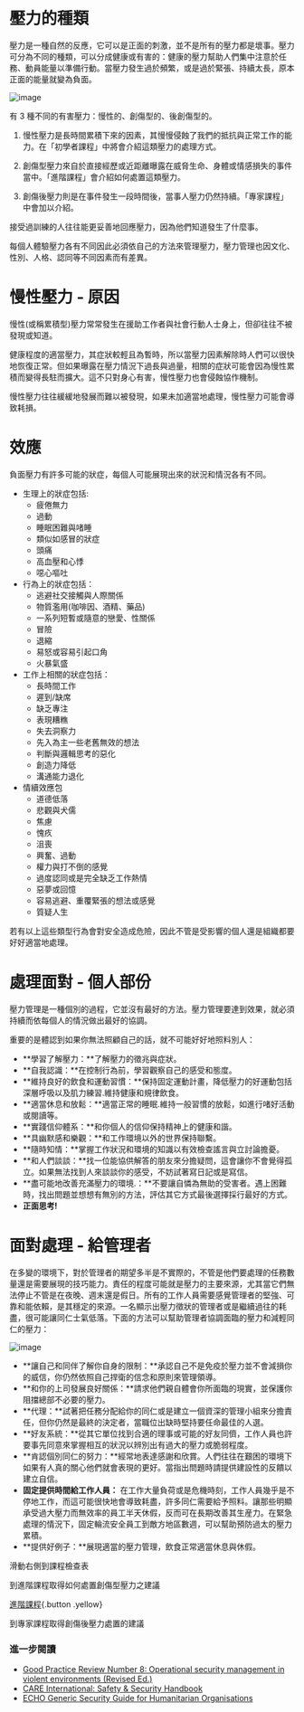 壓力的種類
==========

壓力是一種自然的反應，它可以是正面的刺激，並不是所有的壓力都是壞事。壓力可分為不同的種類，可以分成健康或有害的：健康的壓力幫助人們集中注意於任務、動員能量以準備行動。當壓力發生過於頻繁，或是過於緊張、持續太長，原本正面的能量就變為負面。

![image](stress1.png)

有 3 種不同的有害壓力：慢性的、創傷型的、後創傷型的。

1. 慢性壓力是長時間累積下來的因素，其慢慢侵蝕了我們的抵抗與正常工作的能力。在「初學者課程」中將會介紹這類壓力的處理方式。

2. 創傷型壓力來自於直接經歷或近距離曝露在威脅生命、身體或情感損失的事件當中。「進階課程」會介紹如何處置這類壓力。

3. 創傷後壓力則是在事件發生一段時間後，當事人壓力仍然持續。「專家課程」中會加以介紹。

接受過訓練的人往往能更妥善地回應壓力，因為他們知道發生了什麼事。

每個人體驗壓力各有不同因此必須依自己的方法來管理壓力，壓力管理也因文化、性別、人格、認同等不同因素而有差異。

慢性壓力 - 原因
=============

慢性(或稱累積型)壓力常常發生在援助工作者與社會行動人士身上，但卻往往不被發現或知道。

健康程度的適當壓力，其症狀較輕且為暫時，所以當壓力因素解除時人們可以很快地恢復正常。但如果曝露在壓力情況下過長與過量，相關的症狀可能會因為慢性累積而變得長駐而擴大。這不只對身心有害，慢性壓力也會侵蝕協作機制。

慢性壓力往往緩緩地發展而難以被發現，如果未加適當地處理，慢性壓力可能會導致耗損。

效應
====
負面壓力有許多可能的狀症，每個人可能展現出來的狀況和情況各有不同。

- 生理上的狀症包括:
  - 疲倦無力
  - 過動
  - 睡眠困難與啫睡
  - 類似如感冒的狀症
  - 頭痛
  - 高血壓和心悸
  - 噁心嘔吐
- 行為上的狀症包括：
  - 逃避社交接觸與人際關係
  - 物質濫用(咖啡因、酒精、藥品)
  - 一系列短暫或隨意的戀愛、性關係
  - 冒險
  - 退縮
  - 易怒或容易引起口角
  - 火暴氣盛
- 工作上相關的狀症包括：
  - 長時間工作
  - 遲到/缺席
  - 缺乏專注
  - 表現糟𥼚
  - 失去洞察力
  - 先入為主一些老舊無效的想法
  - 判斷與邏輯思考的惡化
  - 創造力降低
  - 溝通能力退化
- 情續效應包
  - 道德低落
  - 悲觀與犬儒
  - 焦慮
  - 愧疚
  - 沮喪
  - 興奮、過動
  - 權力與打不倒的感覺
  - 過度認同或是完全缺乏工作熱情
  - 惡夢或回憶
  - 容易逃避、重覆緊張的想法或感覺
  - 質疑人生

若有以上這些類型行為會對安全造成危險，因此不管是受影響的個人還是組織都要好好適當地處理。

處理面對 - 個人部份
================

壓力管理是一種個別的過程，它並沒有最好的方法。壓力管理要達到效果，就必須持續而依每個人的情況做出最好的協調。

重要的是體認到如果你無法照顧自己的話，就不可能好好地照料別人：
- **學習了解壓力：**了解壓力的徵兆與症狀。
- **自我認識：**在控制行為前，學習觀察自己的感受和態度。
- **維持良好的飲食和運動習慣：**保持固定運動計畫，降低壓力的好運動包括深層呼吸以及肌力練習.維持健康和規律飲食。
- **適當休息和放鬆：**適當正常的睡眠.維持一般習慣的放鬆，如進行啫好活動或閱讀等。
- **實踐信仰體系：**和你個人的信仰保持精神上的健康和諧。
- **具幽默感和樂觀：**和工作環境以外的世界保持聯繫。
- **隨時知情：**掌握工作狀況和環境的知識以有效檢查謠言與立討論擔憂。
- **和人們談談：**找一位能協供解答的朋友來分擔疑問，這會讓你不會覺得孤立。如果無法找到人來談談你的感受，不妨試著寫日記或是寫信。
- **盡可能地改善充滿壓力的環境.：**不要讓自憐為無助的受害者。遇上困難時，找出問題並想想有無別的方法，評估其它方式最後選擇採行最好的方式。
- **正面思考!**

面對處理 - 給管理者
==================
在多變的環境下，對於管理者的期望多半是不實際的，不管是他們要處理的任務數量還是需要展現的技巧能力。責任的程度可能就是壓力的主要來源，尤其當它們無法停止不管是在夜晚、週末還是假日。所有的工作人員需要感覺管理者的堅強、可靠和能依賴，是其穩定的來源。一名顯示出壓力徵狀的管理者或是繼續過往的耗盡，很可能讓同仁士氣低落。下面的方法可以幫助管理者協調面臨的壓力和減輕同仁的壓力：

![image](stress2.png)

- **讓自己和同伴了解你自身的限制：**承認自己不是免疫於壓力並不會減損你的威信，你仍然依照自己捍衛的信念和原則來管理領導。
- **和你的上司發展良好關係：**請求他們親自體會你所面臨的現實，並保護你阻擋總部不必要的壓力。
- **代理：**試著把任務分配給你的同仁或是建立一個資深的管理小組來分擔責任，但你仍然是最終的決定者，當職位出缺時堅持要任命最佳的人選。
- **好友系統：**從其它單位找到合適的理事或可能的好友同儕，工作人員也許要事先同意來掌握相互的狀況以辨別出有過大的壓力或脆弱程度。
- **肯認個別同仁的努力：**經常地表達感謝和欣賞。人們往往在艱困的環境下如果有人真的關心他們就會表現的更好。當指出問題時請提供建設性的反饋以建立自信。
- **固定提供時間給工作人員：** 在工作大量負荷或是危機時刻，工作人員幾乎是不停地工作，而這可能很快地會導致耗盡，許多同仁需要給予照料。讓那些明顯承受過大壓力而無效率的員工半天休假，反而可在長期改善其生産力。在緊急處理的情況下，固定輪流安全員工到敵方地區數週，可以幫助預防過太的壓力累積。
- **提供好例子：**展現適當的壓力管理，飲食正常適當休息與休假。

滑動右側到課程檢查表

到進階課程取得如何處置創傷型壓力之建議

[進階課程](umbrella://lesson/stress/1){.button .yellow}

到專家課程取得創傷後壓力處置的建議


### 進一步閱讀

-   [Good Practice Review Number 8: Operational security management in
    violent environments
    (Revised Ed.)](www.odihpn.org/download/gpr_8_revised2pdf)
-   [CARE International: Safety & Security
    Handbook](ngolearning.org/courses/availablecourses/CARE%20Safety%20Course/Shared%20Documents/English_CARE_International_Safety_and_Security_Handbook.pdf)
-   [ECHO Generic Security Guide for Humanitarian
    Organisations](https://www.google.co.uk/url?sa=t&rct=j&q=&esrc=s&source=web&cd=1&cad=rja&uact=8&ved=0CCEQFjAA&url=http%3A%2F%2Fec.europa.eu%2Fecho%2Ffiles%2Fevaluation%2Fwatsan2005%2Fannex_files%2FECHO%2FECHO12%20-%20echo_generic_security_guide_en.doc&ei=kLxAVc6LOILuUP2SgbAE&usg=AFQjCNEXEOcbLeV24f3WolHmDwLq7KJzlQ&sig2=hbnI7wfdrGIHS7mmikBRWA)

